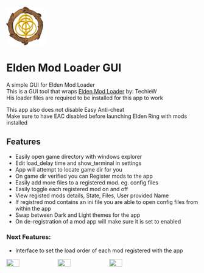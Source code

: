 [TechieW-Loader-Link]: https://www.nexusmods.com/eldenring/mods/117
<img src="https://github.com/WardLordRuby/elden_mod_loader_gui/blob/main/ui/assets/EML_icon.png"  width="20%" height="20%">

# Elden Mod Loader GUI   

A simple GUI for Elden Mod Loader  
This is a GUI tool that wraps [Elden Mod Loader][TechieW-Loader-Link] by: TechieW  
His loader files are required to be installed for this app to work  

This app also does not disable Easy Anti-cheat  
Make sure to have EAC disabled before launching Elden Ring with mods installed  

## Features

* Easily open game directory with windows explorer  
* Edit load_delay time and show_terminal in settings 
* App will attempt to locate game dir for you  
* On game dir verified you can Register mods to the app  
* Easily add more files to a registered mod. eg. config files  
* Easily toggle each registered mod on and off  
* View registed mods details, State, Files, User provided Name  
* If registred mod contains an ini file you are able to open config files from within the app  
* Swap between Dark and Light themes for the app  
* On de-registration of a mod app will make sure it is set to enabled  

### Next Features:  

* Interface to set the load order of each mod registered with the app  

<div id="image-screenshots">
    <img src="https://imgur.com/UMhYkns.png" width="26%" height="26%">
    <img src="https://imgur.com/zC08ZKA.png" width="26%" height="26%">
    <img src="https://i.imgur.com/B4xond3.png" width="26%" height="26%">
</div>
